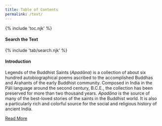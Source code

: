 ```yaml
---
title: Table of Contents
permalink: /text/
---
```


{% include 'toc.njk' %}
<aside class="sidebar">
  <h4 class="sidebar__header">Search the Text</h4>
  {% include 'tab/search.njk' %}
  <h4 class="sidebar__header">Introduction</h4>
  <p>Legends of the Buddhist Saints (<i>Apadāna</i>) is a collection of about
  six hundred autobiographical poems ascribed to the accomplished Buddhas
  and Arahants of the early Buddhist community. Composed in India in the
  Pāli language around the second century, <span class="abbr">B.C.E.</span>, the collection has
  been preserved for more than two thousand years. <i>Apadāna</i> is
  the source of many of the best-loved stories of the saints in the
  Buddhist world. It is also a particularly rich and
  colorful source for the social and religious history of ancient India.</p>
  <a href="{{ site.url }}/text/introduction" class="button" title="Read the Introduction">Read More</a>
</aside>

